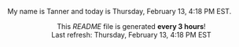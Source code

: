 My name is Tanner and today is Thursday, February 13, 4:18 PM EST.

<p align="center">This <i>README</i> file is generated <b>every 3 hours</b>!</br>Last refresh: Thursday, February 13, 4:18 PM EST<br /></p>
